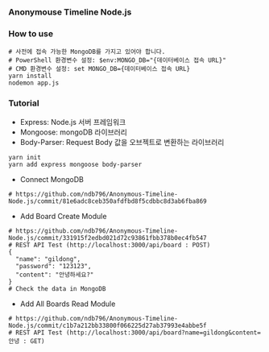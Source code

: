 ### Anonymouse Timeline Node.js

### How to use
```
# 사전에 접속 가능한 MongoDB를 가지고 있어야 합니다.
# PowerShell 환경변수 설정: $env:MONGO_DB="{데이터베이스 접속 URL}"
# CMD 환경변수 설정: set MONGO_DB={데이터베이스 접속 URL}
yarn install
nodemon app.js
```
### Tutorial
* Express: Node.js 서버 프레임워크
* Mongoose: mongoDB 라이브러리
* Body-Parser: Request Body 값을 오브젝트로 변환하는 라이브러리
```
yarn init
yarn add express mongoose body-parser
```
* Connect MongoDB
```
# https://github.com/ndb796/Anonymous-Timeline-Node.js/commit/81e6adc8ceb350afdfbd8f5cdbbc8d3ab6fba869
```
* Add Board Create Module
```
# https://github.com/ndb796/Anonymous-Timeline-Node.js/commit/331915f2edbd021d72c93861fbb378b0ec4fb547
# REST API Test (http://localhost:3000/api/board : POST)
{
  "name": "gildong",
  "password": "123123",
  "content": "안녕하세요?"
}
# Check the data in MongoDB
```
* Add All Boards Read Module
```
# https://github.com/ndb796/Anonymous-Timeline-Node.js/commit/c1b7a212bb33800f066225d27ab37993e4abbe5f
# REST API Test (http://localhost:3000/api/board?name=gildong&content=안녕 : GET)
```